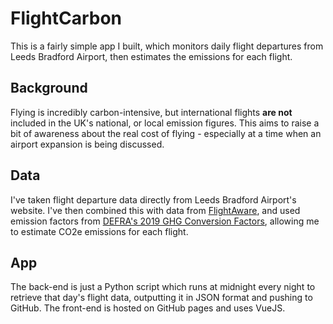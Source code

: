 # FlightCarbon
This is a fairly simple app I built, which monitors daily flight departures from Leeds Bradford Airport, then estimates the emissions for each flight.

## Background
Flying is incredibly carbon-intensive, but international flights **are not** included in the UK's national, or local emission figures.
This aims to raise a bit of awareness about the real cost of flying - especially at a time when an airport expansion is being discussed.

## Data
I've taken flight departure data directly from Leeds Bradford Airport's website. I've then combined this with data from [FlightAware](https://flightaware.com), and used emission factors from [DEFRA's 2019 GHG Conversion Factors](https://www.gov.uk/government/publications/greenhouse-gas-reporting-conversion-factors-2019), allowing me to estimate CO2e emissions for each flight.

## App
The back-end is just a Python script which runs at midnight every night to retrieve that day's flight data, outputting it in JSON format and pushing to GitHub.
The front-end is hosted on GitHub pages and uses VueJS.
